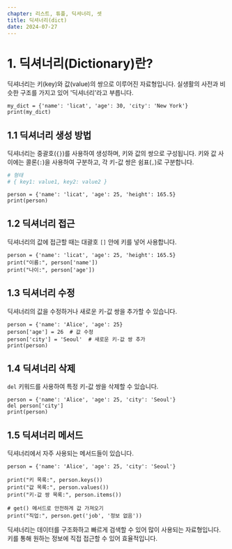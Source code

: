 ```yaml
---
chapter: 리스트, 튜플, 딕셔너리, 셋
title: 딕셔너리(dict)
date: 2024-07-27
---
```


# 1. 딕셔너리(Dictionary)란?

딕셔너리는 키(key)와 값(value)의 쌍으로 이루어진 자료형입니다. 실생활의 사전과 비슷한 구조를 가지고 있어 '딕셔너리'라고 부릅니다.

```python-exec
my_dict = {'name': 'licat', 'age': 30, 'city': 'New York'}
print(my_dict)
```

## 1.1 딕셔너리 생성 방법

딕셔너리는 중괄호(`{}`)를 사용하여 생성하며, 키와 값의 쌍으로 구성됩니다. 키와 값 사이에는 콜론(`:`)을 사용하여 구분하고, 각 키-값 쌍은 쉼표(`,`)로 구분합니다.

```python
# 형태
# { key1: value1, key2: value2 }
```

```python-exec
person = {'name': 'licat', 'age': 25, 'height': 165.5}
print(person)
```

## 1.2 딕셔너리 접근

딕셔너리의 값에 접근할 때는 대괄호 `[]` 안에 키를 넣어 사용합니다.

```python-exec
person = {'name': 'licat', 'age': 25, 'height': 165.5}
print("이름:", person['name'])
print("나이:", person['age'])
```

## 1.3 딕셔너리 수정

딕셔너리의 값을 수정하거나 새로운 키-값 쌍을 추가할 수 있습니다.

```python-exec
person = {'name': 'Alice', 'age': 25}
person['age'] = 26  # 값 수정
person['city'] = 'Seoul'  # 새로운 키-값 쌍 추가
print(person)
```

## 1.4 딕셔너리 삭제

`del` 키워드를 사용하여 특정 키-값 쌍을 삭제할 수 있습니다.

```python-exec
person = {'name': 'Alice', 'age': 25, 'city': 'Seoul'}
del person['city']
print(person)
```

## 1.5 딕셔너리 메서드

딕셔너리에서 자주 사용되는 메서드들이 있습니다.

```python-exec
person = {'name': 'Alice', 'age': 25, 'city': 'Seoul'}

print("키 목록:", person.keys())
print("값 목록:", person.values())
print("키-값 쌍 목록:", person.items())

# get() 메서드로 안전하게 값 가져오기
print("직업:", person.get('job', '정보 없음'))
```

딕셔너리는 데이터를 구조화하고 빠르게 검색할 수 있어 많이 사용되는 자료형입니다. 키를 통해 원하는 정보에 직접 접근할 수 있어 효율적입니다.